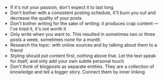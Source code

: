 
- If it's not your passion, don't expect it to last long
- Don't bother with a consistent posting schedule, it'll burn you out and decrease the quality of your posts
- Don't bother writing for the sake of writing: it produces crap content — I've tried it, it's not worth it
- Only write when you want to. This resulted in sometimes two or three posts a week, sometimes none for a month
- Research the topic: with online sources and by talking about them to a friend
- Styling should put content first, nothing above that. Let the text speak for itself, and only add your own subtle personal touch
- Don't think of blogposts as separate entities. They are a collection of knowledge and tell a bigger story. Connect them by inner linking
